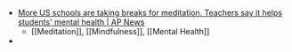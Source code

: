- [More US schools are taking breaks for meditation. Teachers say it helps students' mental health | AP News](https://apnews.com/article/back-to-school-mental-health-mindfulness-5f73bbd3324ad4e9e9723b5c49fa1616)
	- [[Meditation]], [[Mindfulness]], [[Mental Health]]
-